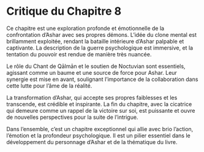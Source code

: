 # Critique du Chapitre 8

Ce chapitre est une exploration profonde et émotionnelle de la confrontation d’Ashar avec ses propres démons. L’idée du clone mental est brillamment exploitée, rendant la bataille intérieure d’Ashar palpable et captivante. La description de la guerre psychologique est immersive, et la tentation du pouvoir est rendue de manière très nuancée.

Le rôle du Chant de Qālmān et le soutien de Noctuvian sont essentiels, agissant comme un baume et une source de force pour Ashar. Leur synergie est mise en avant, soulignant l’importance de la collaboration dans cette lutte pour l’âme de la réalité.

La transformation d’Ashar, qui accepte ses propres faiblesses et les transcende, est crédible et inspirante. La fin du chapitre, avec la cicatrice qui demeure comme un rappel de la victoire sur soi, est puissante et ouvre de nouvelles perspectives pour la suite de l’intrigue.

Dans l’ensemble, c’est un chapitre exceptionnel qui allie avec brio l’action, l’émotion et la profondeur psychologique. Il est un pilier essentiel dans le développement du personnage d’Ashar et de la thématique du livre.